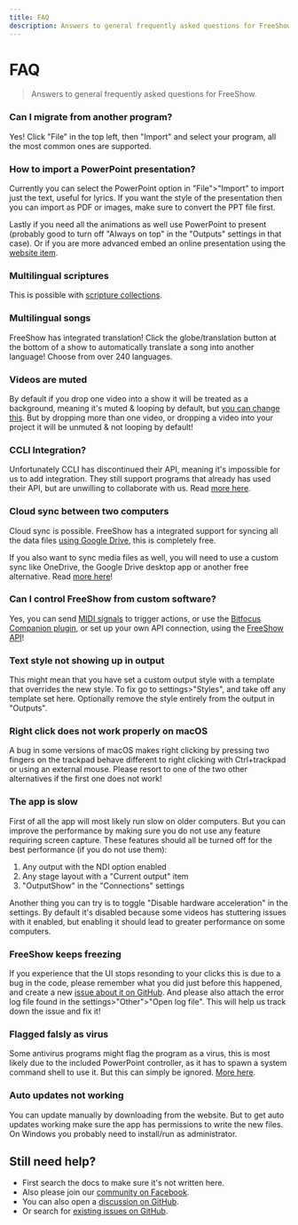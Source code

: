 ```yaml
---
title: FAQ
description: Answers to general frequently asked questions for FreeShow.
---
```


# FAQ

> Answers to general frequently asked questions for FreeShow.

### Can I migrate from another program?

Yes! Click "File" in the top left, then "Import" and select your program, all the most common ones are supported.

### How to import a PowerPoint presentation?

Currently you can select the PowerPoint option in "File">"Import" to import just the text, useful for lyrics. If you want the style of the presentation then you can import as PDF or images, make sure to convert the PPT file first.

Lastly if you need all the animations as well use PowerPoint to present (probably good to turn off "Always on top" in the "Outputs" settings in that case). Or if you are more advanced embed an online presentation using the [website item](./items#website).

### Multilingual scriptures

This is possible with [scripture collections](./scripture#create-a-collection).

### Multilingual songs

FreeShow has integrated translation! Click the globe/translation button at the bottom of a show to automatically translate a song into another language! Choose from over 240 languages.

### Videos are muted

By default if you drop one video into a show it will be treated as a background, meaning it's muted & looping by default, but [you can change this](./media#play-audio-from-backgrounds). But by dropping more than one video, or dropping a video into your project it will be unmuted & not looping by default!

### CCLI Integration?

Unfortunately CCLI has discontinued their API, meaning it's impossible for us to add integration. They still support programs that already has used their API, but are unwilling to collaborate with us. Read [more here](https://github.com/ChurchApps/FreeShow/issues/572#issuecomment-2163179642).

### Cloud sync between two computers

Cloud sync is possible. FreeShow has a integrated support for syncing all the data files [using Google Drive](./drive), this is completely free.

If you also want to sync media files as well, you will need to use a custom sync like OneDrive, the Google Drive desktop app or another free alternative. Read [more here](https://github.com/ChurchApps/FreeShow/issues/402)!

### Can I control FreeShow from custom software?

Yes, you can send [MIDI signals](./midi) to trigger actions, or use the [Bitfocus Companion plugin](./companion), or set up your own API connection, using the [FreeShow API](/api)!

### Text style not showing up in output

This might mean that you have set a custom output style with a template that overrides the new style. To fix go to settings>"Styles", and take off any template set here. Optionally remove the style entirely from the output in "Outputs".

### Right click does not work properly on macOS

A bug in some versions of macOS makes right clicking by pressing two fingers on the trackpad behave different to right clicking with Ctrl+trackpad or using an external mouse. Please resort to one of the two other alternatives if the first one does not work!

### The app is slow

First of all the app will most likely run slow on older computers. But you can improve the performance by making sure you do not use any feature requiring screen capture. These features should all be turned off for the best performance (if you do not use them):

1. Any output with the NDI option enabled
2. Any stage layout with a "Current output" item
3. "OutputShow" in the "Connections" settings

Another thing you can try is to toggle "Disable hardware acceleration" in the settings. By default it's disabled because some videos has stuttering issues with it enabled, but enabling it should lead to greater performance on some computers.

### FreeShow keeps freezing

If you experience that the UI stops resonding to your clicks this is due to a bug in the code, please remember what you did just before this happened, and create a new [issue about it on GitHub](https://github.com/ChurchApps/FreeShow/issues/). And please also attach the error log file found in the settings>"Other">"Open log file". This will help us track down the issue and fix it!

### Flagged falsly as virus

Some antivirus programs might flag the program as a virus, this is most likely due to the included PowerPoint controller, as it has to spawn a system command shell to use it. But this can simply be ignored. [More here](https://github.com/ChurchApps/FreeShow/issues/865).

### Auto updates not working

You can update manually by downloading from the website. But to get auto updates working make sure the app has permissions to write the new files. On Windows you probably need to install/run as administrator.

## Still need help?

- First search the docs to make sure it's not written here.
- Also please join our [community on Facebook](https://www.facebook.com/groups/freeshowapp).
- You can also open a [discussion on GitHub](https://github.com/orgs/ChurchApps/discussions/categories/freeshow).
- Or search for [existing issues on GitHub](https://github.com/ChurchApps/FreeShow/issues?q=label%3Aquestion).
